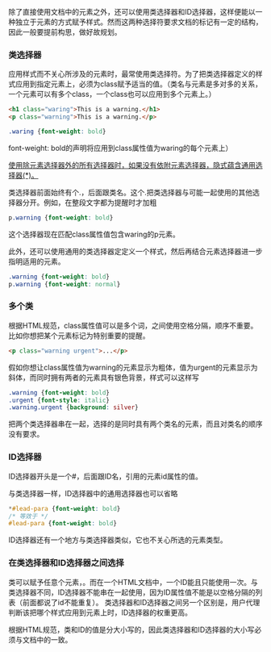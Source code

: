 除了直接使用文档中的元素之外，还可以使用类选择器和ID选择器，这样便能以一种独立于元素的方式赋予样式。然而这两种选择符要求文档的标记有一定的结构，因此一般要提前构思，做好故规划。

### 类选择器
应用样式而不关心所涉及的元素时，最常使用类选择符。为了把类选择器定义的样式应用到指定元素上，必须为class赋予适当的值。（类名与元素是多对多的关系，一个元素可以有多个class，一个class也可以应用到多个元素上。）
```HTML
<h1 class="waring">This is a warning.</h1>
<p class="warning">This is a warning.</p>
```
```CSS
.waring {font-weight: bold}
```
font-weight: bold的声明将应用到class属性值为waring的每个元素上）

<u>使用除元素选择器外的所有选择器时，如果没有依附元素选择器，隐式蕴含通用选择器(*)。</u>

类选择器前面始终有个.，后面跟类名。这个.把类选择器与可能一起使用的其他选择器分开。例如，在整段文字都为提醒时才加粗
```CSS
p.warning {font-weight: bold}
```
这个选择器现在匹配class属性值包含waring的p元素。

此外，还可以使用通用的类选择器定定义一个样式，然后再结合元素选择器进一步指明适用的元素。
```CSS
.warning {font-weight: bold}
p.warning {font-weight: normal}
```

### 多个类
根据HTML规范，class属性值可以是多个词，之间使用空格分隔，顺序不重要。比如你想把某个元素标记为特别重要的提醒。
```HTML
<p class="warning urgent">...</p>
```
假如你想让class属性值为warning的元素显示为粗体，值为urgent的元素显示为斜体，而同时拥有两者的元素具有银色背景，样式可以这样写
```CSS
.warning {font-weight: bold}    
.urgent {font-style: italic}
.warning.urgent {background: silver}
```
把两个类选择器串在一起，选择的是同时具有两个类名的元素，而且对类名的顺序没有要求。

### ID选择器
ID选择器开头是一个#，后面跟ID名，引用的元素id属性的值。

与类选择器一样，ID选择器中的通用选择器也可以省略
```CSS
*#lead-para {font-weight: bold}
/* 等效于 */
#lead-para {font-weight: bold}
```

ID选择器还有一个地方与类选择器类似，它也不关心所选的元素类型。

### 在类选择器和ID选择器之间选择
类可以赋予任意个元素，。而在一个HTML文档中，一个ID能且只能使用一次。与类选择器不同，ID选择器不能串在一起使用，因为ID属性值不能是以空格分隔的列表（前面都说了id不能重复）。
类选择器和ID选择器之间另一个区别是，用户代理判断该把哪个样式应用到元素上时，ID选择器的权重更高。

根据HTML规范，类和ID的值是分大小写的，因此类选择器和ID选择器的大小写必须与文档中的一致。